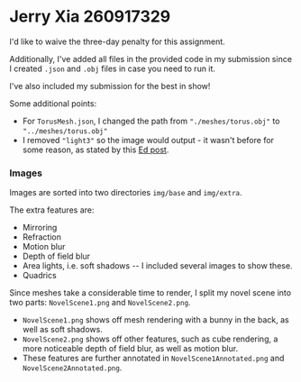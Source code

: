 # Jerry Xia 260917329

I'd like to waive the three-day penalty for this assignment.

Additionally, I've added all files in the provided code in my submission since I created `.json` and `.obj` files in case you need to run it.

I've also included my submission for the best in show!

Some additional points:

- For `TorusMesh.json`, I changed the path from `"./meshes/torus.obj"` to `"../meshes/torus.obj"`
- I removed `"light3"` so the image would output - it wasn't before for some reason, as stated by this [Ed post](https://edstem.org/us/courses/51599/discussion/4698960).

### Images

Images are sorted into two directories `img/base` and `img/extra`.

The extra features are:

- Mirroring
- Refraction
- Motion blur
- Depth of field blur
- Area lights, i.e. soft shadows -- I included several images to show these.
- Quadrics

Since meshes take a considerable time to render, I split my novel scene into two parts: `NovelScene1.png` and `NovelScene2.png`.

- `NovelScene1.png` shows off mesh rendering with a bunny in the back, as well as soft shadows.
- `NovelScene2.png` shows off other features, such as cube rendering, a more noticeable depth of field blur, as well as motion blur.
- These features are further annotated in `NovelScene1Annotated.png` and `NovelScene2Annotated.png`.
